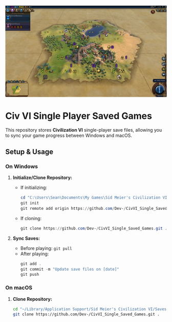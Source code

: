 ![Civ VI Banner](/image.png)

# Civ VI Single Player Saved Games

This repository stores **Civilization VI** single-player save files, allowing you to sync your game progress between Windows and macOS.

## Setup & Usage

### On Windows
1. **Initialize/Clone Repository:**
   - If initializing:
     ```powershell
     cd "C:\Users\Sean\Documents\My Games\Sid Meier's Civilization VI\Saves\Single"
     git init
     git remote add origin https://github.com/Dev-/CivVI_Single_Saved_Games.git
     ```
   - If cloning:
     ```powershell
     git clone https://github.com/Dev-/CivVI_Single_Saved_Games.git .
     ```

2. **Sync Saves:**
   - Before playing: `git pull`
   - After playing:
     ```powershell
     git add .
     git commit -m "Update save files on [date]"
     git push
     ```

### On macOS
1. **Clone Repository:**
   ```bash
   cd "~/Library/Application Support/Sid Meier's Civilization VI/Saves/Single"
   git clone https://github.com/Dev-/CivVI_Single_Saved_Games.git .
